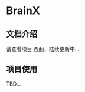 # BrainX

## 文档介绍

请查看项目 [Wiki](https://github.com/ArtisanCloud/BrainX/wiki)，陆续更新中...

## 项目使用
TBD...


